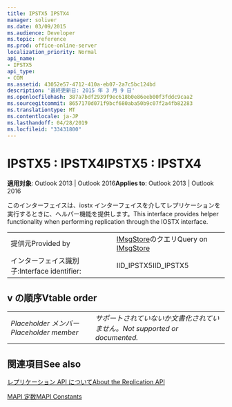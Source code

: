 ```yaml
---
title: IPSTX5 IPSTX4
manager: soliver
ms.date: 03/09/2015
ms.audience: Developer
ms.topic: reference
ms.prod: office-online-server
localization_priority: Normal
api_name:
- IPSTX5
api_type:
- COM
ms.assetid: 43052e57-4712-410a-eb07-2a7c5bc124bd
description: '最終更新日: 2015 年 3 月 9 日'
ms.openlocfilehash: 387a7bdf2939f9ec618b0e86eeb00f3fddc9caa2
ms.sourcegitcommit: 8657170d071f9bcf680aba50b9c07f2a4fb82283
ms.translationtype: MT
ms.contentlocale: ja-JP
ms.lasthandoff: 04/28/2019
ms.locfileid: "33431800"
---
```

# <a name="ipstx5--ipstx4"></a><span data-ttu-id="1deea-103">IPSTX5 : IPSTX4</span><span class="sxs-lookup"><span data-stu-id="1deea-103">IPSTX5 : IPSTX4</span></span>

  
  
<span data-ttu-id="1deea-104">**適用対象**: Outlook 2013 | Outlook 2016</span><span class="sxs-lookup"><span data-stu-id="1deea-104">**Applies to**: Outlook 2013 | Outlook 2016</span></span> 
  
<span data-ttu-id="1deea-105">このインターフェイスは、iostx インターフェイスを介してレプリケーションを実行するときに、ヘルパー機能を提供します。</span><span class="sxs-lookup"><span data-stu-id="1deea-105">This interface provides helper functionality when performing replication through the IOSTX interface.</span></span>
  
|||
|:-----|:-----|
|<span data-ttu-id="1deea-106">提供元</span><span class="sxs-lookup"><span data-stu-id="1deea-106">Provided by</span></span>  <br/> |<span data-ttu-id="1deea-107">[IMsgStore](imsgstoreimapiprop.md)のクエリ</span><span class="sxs-lookup"><span data-stu-id="1deea-107">Query on [IMsgStore](imsgstoreimapiprop.md)</span></span> <br/> |
|<span data-ttu-id="1deea-108">インターフェイス識別子:</span><span class="sxs-lookup"><span data-stu-id="1deea-108">Interface identifier:</span></span>  <br/> |<span data-ttu-id="1deea-109">IID_IPSTX5</span><span class="sxs-lookup"><span data-stu-id="1deea-109">IID_IPSTX5</span></span>  <br/> |
   
## <a name="vtable-order"></a><span data-ttu-id="1deea-110">v の順序</span><span class="sxs-lookup"><span data-stu-id="1deea-110">Vtable order</span></span>

|||
|:-----|:-----|
| <span data-ttu-id="1deea-111">*Placeholder メンバー*</span><span class="sxs-lookup"><span data-stu-id="1deea-111">*Placeholder member*</span></span>  <br/> | <span data-ttu-id="1deea-112">*サポートされていないか文書化されていません。*</span><span class="sxs-lookup"><span data-stu-id="1deea-112">*Not supported or documented.*</span></span>  <br/> |
   
## <a name="see-also"></a><span data-ttu-id="1deea-113">関連項目</span><span class="sxs-lookup"><span data-stu-id="1deea-113">See also</span></span>



[<span data-ttu-id="1deea-114">レプリケーション API について</span><span class="sxs-lookup"><span data-stu-id="1deea-114">About the Replication API</span></span>](about-the-replication-api.md)
  
[<span data-ttu-id="1deea-115">MAPI 定数</span><span class="sxs-lookup"><span data-stu-id="1deea-115">MAPI Constants</span></span>](mapi-constants.md)

